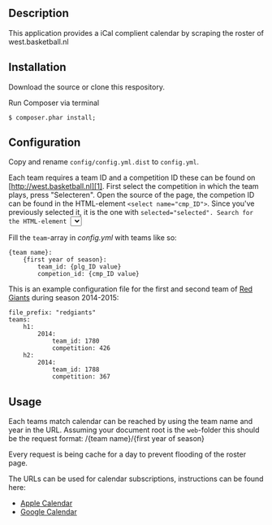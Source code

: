 Description
------------

This application provides a iCal complient calendar by scraping the roster of west.basketball.nl

Installation
------------

Download the source or clone this respository.

Run Composer via terminal

    $ composer.phar install;

Configuration
------------

Copy and rename `config/config.yml.dist` to `config.yml`.

Each team requires a team ID and a competition ID these can be found on [http://west.basketball.nl][1]. First select the competition in which the team plays, press "Selecteren". Open the source of the page, the competion ID can be found in the HTML-element `<select name="cmp_ID">`. Since you've previously selected it, it is the one with `selected="selected". Search for the HTML-element `<select name="plg_ID">` to get the team ID for your team.

Fill the `team`-array in *config.yml* with teams like so:

    {team name}:
        {first year of season}:
            team_id: {plg_ID value}
            competion_id: {cmp_ID value}

This is an example configuration file for the first and second team of [Red Giants][2] during season 2014-2015:

    file_prefix: "redgiants"
    teams:
        h1:
            2014:
                team_id: 1780
                competition: 426
        h2:
            2014:
                team_id: 1788
                competition: 367

Usage
------------

Each teams match calendar can be reached by using the team name and year in the URL. Assuming your document root is the `web`-folder this should be the request format: /{team name}/{first year of season}

Every request is being cache for a day to prevent flooding of the roster page.

The URLs can be used for calendar subscriptions, instructions can be found here:

- [Apple Calendar][3]
- [Google Calendar][4]

[1]: http://west.basketball.nl/db/wedstrijd/uitslag.pl?
[2]: http://www.redgiants.nl
[3]: http://support.apple.com/kb/PH11523
[4]: https://support.google.com/calendar/answer/37100?hl=en
